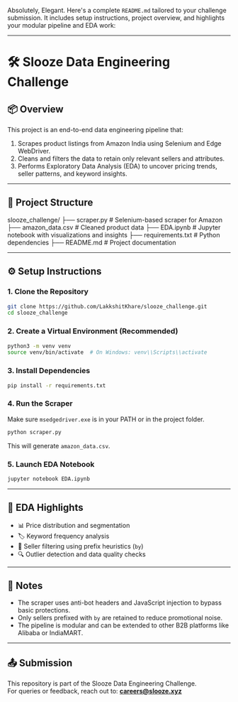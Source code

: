 Absolutely, Elegant. Here's a complete `README.md` tailored to your challenge submission. It includes setup instructions, project overview, and highlights your modular pipeline and EDA work:

---


# 🛠️ Slooze Data Engineering Challenge

## 📦 Overview

This project is an end-to-end data engineering pipeline that:

1. Scrapes product listings from Amazon India using Selenium and Edge WebDriver.
2. Cleans and filters the data to retain only relevant sellers and attributes.
3. Performs Exploratory Data Analysis (EDA) to uncover pricing trends, seller patterns, and keyword insights.

---

## 📁 Project Structure


slooze_challenge/
├── scraper.py            # Selenium-based scraper for Amazon
├── amazon_data.csv       # Cleaned product data
├── EDA.ipynb             # Jupyter notebook with visualizations and insights
├── requirements.txt      # Python dependencies
├── README.md             # Project documentation


---

## ⚙️ Setup Instructions

### 1. Clone the Repository

```bash
git clone https://github.com/LakkshitKhare/slooze_challenge.git
cd slooze_challenge
```

### 2. Create a Virtual Environment (Recommended)

```bash
python3 -m venv venv
source venv/bin/activate  # On Windows: venv\\Scripts\\activate
```

### 3. Install Dependencies

```bash
pip install -r requirements.txt
```

### 4. Run the Scraper

Make sure `msedgedriver.exe` is in your PATH or in the project folder.

```bash
python scraper.py
```

This will generate `amazon_data.csv`.

### 5. Launch EDA Notebook

```bash
jupyter notebook EDA.ipynb
```

---

## 🧪 EDA Highlights

- 📊 Price distribution and segmentation
- 🏷️ Keyword frequency analysis
- 🧹 Seller filtering using prefix heuristics (`by`)
- 🔍 Outlier detection and data quality checks

---

## 🧠 Notes

- The scraper uses anti-bot headers and JavaScript injection to bypass basic protections.
- Only sellers prefixed with `by` are retained to reduce promotional noise.
- The pipeline is modular and can be extended to other B2B platforms like Alibaba or IndiaMART.

---

## 📤 Submission

This repository is part of the Slooze Data Engineering Challenge.  
For queries or feedback, reach out to: **careers@slooze.xyz**
